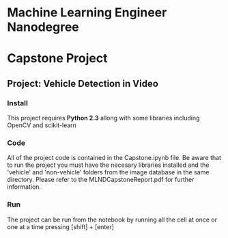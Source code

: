 # Machine Learning Engineer Nanodegree
# Capstone Project
## Project: Vehicle Detection in Video

### Install

This project requires **Python 2.3** allong with some libraries including OpenCV and scikit-learn 

### Code

All of the project code is contained in the Capstone.ipynb file. Be aware that to run the project you must have the necesary libraries installed and the 'vehicle' and 'non-vehicle' folders from the image database in the same directory. Please refer to the MLNDCapstoneReport.pdf for further information.

### Run

The project can be run from the notebook by running all the cell at once or one at a time pressing [shift] + [enter]

